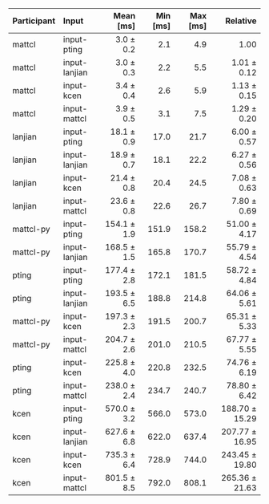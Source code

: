 | Participant | Input | Mean [ms] | Min [ms] | Max [ms] | Relative |
|:---|:---|---:|---:|---:|---:|
| mattcl | input-pting | 3.0 ± 0.2 | 2.1 | 4.9 | 1.00 |
| mattcl | input-lanjian | 3.0 ± 0.3 | 2.2 | 5.5 | 1.01 ± 0.12 |
| mattcl | input-kcen | 3.4 ± 0.4 | 2.6 | 5.9 | 1.13 ± 0.15 |
| mattcl | input-mattcl | 3.9 ± 0.5 | 3.1 | 7.5 | 1.29 ± 0.20 |
| lanjian | input-pting | 18.1 ± 0.9 | 17.0 | 21.7 | 6.00 ± 0.57 |
| lanjian | input-lanjian | 18.9 ± 0.7 | 18.1 | 22.2 | 6.27 ± 0.56 |
| lanjian | input-kcen | 21.4 ± 0.8 | 20.4 | 24.5 | 7.08 ± 0.63 |
| lanjian | input-mattcl | 23.6 ± 0.8 | 22.6 | 26.7 | 7.80 ± 0.69 |
| mattcl-py | input-pting | 154.1 ± 1.9 | 151.9 | 158.2 | 51.00 ± 4.17 |
| mattcl-py | input-lanjian | 168.5 ± 1.5 | 165.8 | 170.7 | 55.79 ± 4.54 |
| pting | input-pting | 177.4 ± 2.8 | 172.1 | 181.5 | 58.72 ± 4.84 |
| pting | input-lanjian | 193.5 ± 6.5 | 188.8 | 214.8 | 64.06 ± 5.61 |
| mattcl-py | input-kcen | 197.3 ± 2.3 | 191.5 | 200.7 | 65.31 ± 5.33 |
| mattcl-py | input-mattcl | 204.7 ± 2.6 | 201.0 | 210.5 | 67.77 ± 5.55 |
| pting | input-kcen | 225.8 ± 4.0 | 220.8 | 232.5 | 74.76 ± 6.19 |
| pting | input-mattcl | 238.0 ± 2.4 | 234.7 | 240.7 | 78.80 ± 6.42 |
| kcen | input-pting | 570.0 ± 3.2 | 566.0 | 573.0 | 188.70 ± 15.29 |
| kcen | input-lanjian | 627.6 ± 6.8 | 622.0 | 637.4 | 207.77 ± 16.95 |
| kcen | input-kcen | 735.3 ± 6.4 | 728.9 | 744.0 | 243.45 ± 19.80 |
| kcen | input-mattcl | 801.5 ± 8.5 | 792.0 | 808.1 | 265.36 ± 21.63 |
